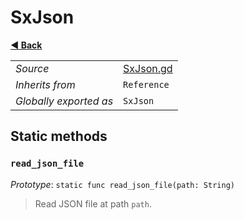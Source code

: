 # SxJson

**[◀️ Back](../readme.md)**

|    |     |
|----|-----|
|*Source*|[SxJson.gd](../../extensions/SxJson.gd)|
|*Inherits from*|`Reference`|
|*Globally exported as*|`SxJson`|

## Static methods

### `read_json_file`

*Prototype*: `static func read_json_file(path: String)`

> Read JSON file at path `path`.  
